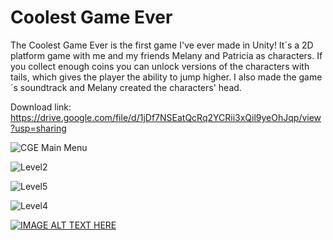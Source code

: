 # Coolest Game Ever
The Coolest Game Ever is the first game I've ever made in Unity!
It´s a 2D platform game with me and my friends Melany and Patricia as characters. If you collect enough coins you can unlock versions of the characters with tails, which gives the player the ability to jump higher.
I also made the game´s soundtrack and Melany created the characters' head.

Download link: https://drive.google.com/file/d/1jDf7NSEatQcRq2YCRii3xQil9yeOhJqp/view?usp=sharing

![CGE Main Menu](https://user-images.githubusercontent.com/68404372/160007978-fb33b741-1df4-41da-b0a4-5de3ef81d6f3.png)

![Level2](https://user-images.githubusercontent.com/68404372/160007885-4323ec7c-d79b-4d57-9185-a1a24d8e600c.png)

![Level5](https://user-images.githubusercontent.com/68404372/160007891-e66427f7-9622-4200-93f2-67c5db8e1e09.png)

![Level4](https://user-images.githubusercontent.com/68404372/160007892-5bdb3847-1bd1-4b71-be7c-ac2c039eb738.png)

[![IMAGE ALT TEXT HERE](https://img.youtube.com/vi/TT7iM8P7GTA/0.jpg)](https://www.youtube.com/watch?v=TT7iM8P7GTA)

